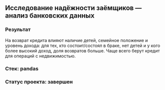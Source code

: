 ## Исследование надёжности заёмщиков — анализ банковских данных

### Результат
На возврат кредита влияют наличие детей, семейное положение и уровень дохода: для тех, кто состоит/состоял в браке, нет детей и у кого более высокий доход, доля возвратов больше. Чаще всего берут кредит для операций с недвижимостью.

### Стек: pandas

### Статус проекта: завершен
